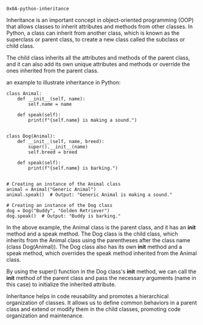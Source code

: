 `0x0A-python-inheritance`

Inheritance is an important concept in object-oriented programming (OOP) that allows classes to inherit attributes
and methods from other classes. In Python, a class can inherit from another class, which is known as the superclass
or parent class, to create a new class called the subclass or child class.

The child class inherits all the attributes and methods of the parent class, and it can also add its own unique
attributes and methods or override the ones inherited from the parent class.

an example to illustrate inheritance in Python:
```
class Animal:
    def __init__(self, name):
        self.name = name

    def speak(self):
        print(f"{self.name} is making a sound.")


class Dog(Animal):
    def __init__(self, name, breed):
        super().__init__(name)
        self.breed = breed

    def speak(self):
        print(f"{self.name} is barking.")


# Creating an instance of the Animal class
animal = Animal("Generic Animal")
animal.speak()  # Output: "Generic Animal is making a sound."

# Creating an instance of the Dog class
dog = Dog("Buddy", "Golden Retriever")
dog.speak()  # Output: "Buddy is barking."
```

In the above example, the Animal class is the parent class, and it has an __init__ method and a speak method.
The Dog class is the child class, which inherits from the Animal class using the parentheses after the class
name (class Dog(Animal)). The Dog class also has its own __init__ method and a speak method, which overrides
the speak method inherited from the Animal class.

By using the super() function in the Dog class's __init__ method, we can call the __init__ method of the parent
class and pass the necessary arguments (name in this case) to initialize the inherited attribute.

Inheritance helps in code reusability and promotes a hierarchical organization of classes. It allows us to define
common behaviors in a parent class and extend or modify them in the child classes, promoting code organization
and maintenance.
